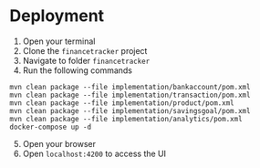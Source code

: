 # Deployment

1. Open your terminal
2. Clone the `financetracker` project
3. Navigate to folder `financetracker`
4. Run the following commands
```
mvn clean package --file implementation/bankaccount/pom.xml
mvn clean package --file implementation/transaction/pom.xml
mvn clean package --file implementation/product/pom.xml
mvn clean package --file implementation/savingsgoal/pom.xml
mvn clean package --file implementation/analytics/pom.xml
docker-compose up -d
```
5. Open your browser
6. Open `localhost:4200` to access the UI

